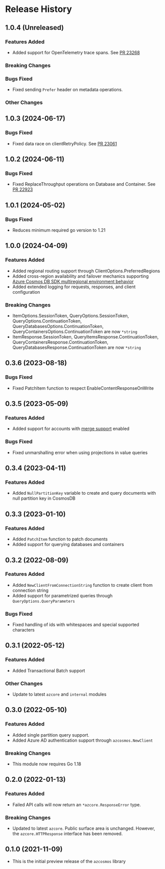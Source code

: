 # Release History

## 1.0.4 (Unreleased)

### Features Added
* Added support for OpenTelemetry trace spans. See [PR 23268](https://github.com/Azure/azure-sdk-for-go/pull/23268)

### Breaking Changes

### Bugs Fixed
* Fixed sending `Prefer` header on metadata operations.

### Other Changes

## 1.0.3 (2024-06-17)

### Bugs Fixed

* Fixed data race on clientRetryPolicy. See [PR 23061](https://github.com/Azure/azure-sdk-for-go/pull/23061)

## 1.0.2 (2024-06-11)

### Bugs Fixed

* Fixed ReplaceThroughput operations on Database and Container. See [PR 22923](https://github.com/Azure/azure-sdk-for-go/pull/22923)

## 1.0.1 (2024-05-02)

### Bugs Fixed

* Reduces minimum required go version to 1.21

## 1.0.0 (2024-04-09)

### Features Added
* Added regional routing support through ClientOptions.PreferredRegions
* Added cross-region availability and failover mechanics supporting [Azure Cosmos DB SDK multiregional environment behavior](https://learn.microsoft.com/azure/cosmos-db/nosql/troubleshoot-sdk-availability)
* Added extended logging for requests, responses, and client configuration

### Breaking Changes
* ItemOptions.SessionToken, QueryOptions.SessionToken, QueryOptions.ContinuationToken, QueryDatabasesOptions.ContinuationToken, QueryContainersOptions.ContinuationToken are now `*string`
* ItemResponse.SessionToken, QueryItemsResponse.ContinuationToken, QueryContainersResponse.ContinuationToken, QueryDatabasesResponse.ContinuationToken are now `*string`

## 0.3.6 (2023-08-18)

### Bugs Fixed
* Fixed PatchItem function to respect EnableContentResponseOnWrite

## 0.3.5 (2023-05-09)

### Features Added
* Added support for accounts with [merge support](https://aka.ms/cosmosdbsdksupportformerge) enabled

### Bugs Fixed
* Fixed unmarshalling error when using projections in value queries

## 0.3.4 (2023-04-11)

### Features Added
* Added `NullPartitionKey` variable to create and query documents with null partition key in CosmosDB

## 0.3.3 (2023-01-10)

### Features Added
* Added `PatchItem` function to patch documents
* Added support for querying databases and containers

## 0.3.2 (2022-08-09)

### Features Added
* Added `NewClientFromConnectionString` function to create client from connection string
* Added support for parametrized queries through `QueryOptions.QueryParameters`

### Bugs Fixed
* Fixed handling of ids with whitespaces and special supported characters

## 0.3.1 (2022-05-12)

### Features Added

* Added Transactional Batch support

### Other Changes
* Update to latest `azcore` and `internal` modules

## 0.3.0 (2022-05-10)

### Features Added
* Added single partition query support.
* Added Azure AD authentication support through `azcosmos.NewClient`

### Breaking Changes
* This module now requires Go 1.18

## 0.2.0 (2022-01-13)

### Features Added
* Failed API calls will now return an `*azcore.ResponseError` type.

### Breaking Changes
* Updated to latest `azcore`. Public surface area is unchanged.  However, the `azcore.HTTPResponse` interface has been removed.

## 0.1.0 (2021-11-09)
* This is the initial preview release of the `azcosmos` library
